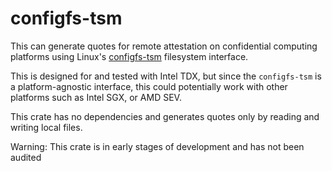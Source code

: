 # configfs-tsm

This can generate quotes for remote attestation on confidential computing platforms using Linux's
[configfs-tsm](https://www.kernel.org/doc/Documentation/ABI/testing/configfs-tsm) filesystem
interface.

This is designed for and tested with Intel TDX, but since the `configfs-tsm` is a platform-agnostic
interface, this could potentially work with other platforms such as Intel SGX, or AMD SEV.

This crate has no dependencies and generates quotes only by reading and writing local files.

Warning: This crate is in early stages of development and has not been audited
